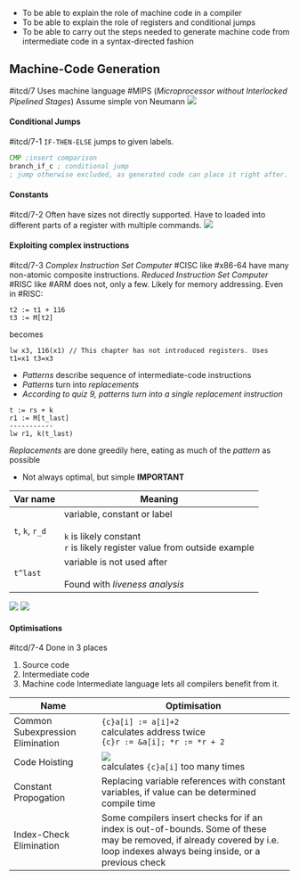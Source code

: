 - To be able to explain the role of machine code in a compiler
- To be able to explain the role of registers and conditional jumps
- To be able to carry out the steps needed to generate machine code from intermediate code in a syntax-directed fashion
## Machine-Code Generation
#itcd/7
Uses machine language #MIPS (*Microprocessor without Interlocked Pipelined Stages*)
Assume simple von Neumann
![](Pasted%20image%2020240408185023.png)
#### Conditional Jumps
#itcd/7-1
`IF-THEN-ELSE` jumps to given labels.
```asm
CMP ;insert comparison
branch_if_c ; conditional jump
; jump otherwise excluded, as generated code can place it right after.
```
#### Constants
#itcd/7-2
Often have sizes not directly supported. Have to loaded into different parts of a register with multiple commands.
![](Pasted%20image%2020240408190148.png)
#### Exploiting complex instructions
#itcd/7-3
*Complex Instruction Set Computer* #CISC like #x86-64 have many non-atomic composite instructions.
*Reduced Instruction Set Computer* #RISC like #ARM does not, only a few. Likely for memory addressing.
Even in #RISC:
```
t2 := t1 + 116
t3 := M[t2]
```
becomes
```
lw x3, 116(x1) // This chapter has not introduced registers. Uses t1=x1 t3=x3
```

- *Patterns* describe sequence of intermediate-code instructions
- *Patterns* turn into *replacements*
- *According to quiz 9, patterns turn into a single replacement instruction*
```
t := rs + k
r1 := M[t_last]
-----------
lw r1, k(t_last)
```
*Replacements* are done greedily here, eating as much of the *pattern* as possible
- Not always optimal, but simple
**IMPORTANT**

| Var name        | Meaning                                                                                                        |
| --------------- | -------------------------------------------------------------------------------------------------------------- |
| `t`, `k`, `r_d` | variable, constant or label<br><br>`k` is likely constant<br>`r` is likely register value from outside example |
| `t^last`        | variable is not used after<br><br>Found with *liveness analysis*                                               |

![](Pasted%20image%2020240408182659.png)
![](Pasted%20image%2020240408182952.png)
#### Optimisations
#itcd/7-4
Done in 3 places
1. Source code
2. Intermediate code
3. Machine code
Intermediate language lets all compilers benefit from it.

| Name                             | Optimisation                                                                                                                                                                  |
| -------------------------------- | ----------------------------------------------------------------------------------------------------------------------------------------------------------------------------- |
| Common Subexpression Elimination | `{c}a[i] := a[i]+2`<br>calculates address twice<br>`{c}r := &a[i]; *r := *r + 2`                                                                                              |
| Code Hoisting                    | ![](Pasted%20image%2020240408183522.png)<br>calculates `{c}a[i]` too many times                                                                                               |
| Constant Propogation             | Replacing variable references with constant variables, if value can be determined compile time                                                                                |
| Index-Check Elimination          | Some compilers insert checks for if an index is out-of-bounds. Some of these may be removed, if already covered by i.e. loop indexes always being inside, or a previous check |
